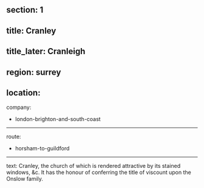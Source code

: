 section: 1
----
title: Cranley
----
title_later: Cranleigh
----
region: surrey
----
location:
----
company:
- london-brighton-and-south-coast
----
route:
- horsham-to-guildford
----
text: Cranley, the church of which is rendered attractive by its stained windows, &c. It has the honour of conferring the title of viscount upon the Onslow family.
